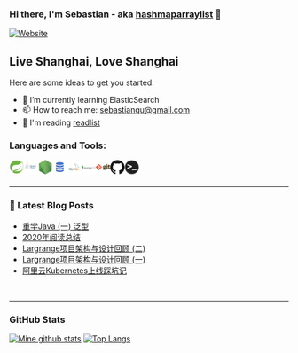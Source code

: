 ### Hi there, I'm Sebastian - aka [hashmaparraylist](https://hashamaparraylist.github.io) 👋 

[![Website](https://img.shields.io/website?label=hashmaparraylist.github.io&style=for-the-badge&url=https%3A%2F%2Fhashmaparraylist.github.io)](https://hashmaparraylist.github.io)

## Live Shanghai, Love Shanghai

Here are some ideas to get you started:

- 🌱 I’m currently learning ElasticSearch
- 📫 How to reach me: [sebastianqu@gmail.com](mailto://sebastianqu@gmail.com)
- 📕 I'm reading [readlist](https://github.com/hashmaparraylist/ReadList)

### Languages and Tools:

<img align="left" alt="Spring Boot" width="26px" src="https://raw.githubusercontent.com/github/explore/80688e429a7d4ef2fca1e82350fe8e3517d3494d/topics/spring-boot/spring-boot.png" />
<img align="left" alt="Java" width="26px" src="https://raw.githubusercontent.com/github/explore/80688e429a7d4ef2fca1e82350fe8e3517d3494d/topics/java/java.png" />
<img align="left" alt="Node.js" width="26px" src="https://raw.githubusercontent.com/github/explore/80688e429a7d4ef2fca1e82350fe8e3517d3494d/topics/nodejs/nodejs.png" />
<img align="left" alt="SQL" width="26px" src="https://raw.githubusercontent.com/github/explore/80688e429a7d4ef2fca1e82350fe8e3517d3494d/topics/sql/sql.png" />
<img align="left" alt="MySQL" width="26px" src="https://raw.githubusercontent.com/github/explore/80688e429a7d4ef2fca1e82350fe8e3517d3494d/topics/mysql/mysql.png" />
<img align="left" alt="MongoDB" width="26px" src="https://raw.githubusercontent.com/github/explore/80688e429a7d4ef2fca1e82350fe8e3517d3494d/topics/mongodb/mongodb.png" />
<img align="left" alt="Git" width="26px" src="https://raw.githubusercontent.com/github/explore/80688e429a7d4ef2fca1e82350fe8e3517d3494d/topics/git/git.png" />
<img align="left" alt="GitHub" width="26px" src="https://raw.githubusercontent.com/github/explore/78df643247d429f6cc873026c0622819ad797942/topics/github/github.png" />
<img align="left" alt="Terminal" width="26px" src="https://raw.githubusercontent.com/github/explore/80688e429a7d4ef2fca1e82350fe8e3517d3494d/topics/terminal/terminal.png" />

<br />
<br />

---

### 📕 Latest Blog Posts

<!-- BLOG-POST-LIST:START -->
- [重学Java (一) 泛型](https://hashmaparraylist.github.io/2021/03/15/%E9%87%8D%E5%AD%A6Java-%E4%B8%80-%E6%B3%9B%E5%9E%8B/)
- [2020年阅读总结](https://hashmaparraylist.github.io/2020/12/29/2020%E5%B9%B4%E9%98%85%E8%AF%BB%E6%80%BB%E7%BB%93/)
- [Largrange项目架构与设计回顾 (二)](https://hashmaparraylist.github.io/2020/05/21/Lagrange%E9%A1%B9%E7%9B%AE%E5%9B%9E%E9%A1%BE2/)
- [Largrange项目架构与设计回顾 (一)](https://hashmaparraylist.github.io/2020/05/09/lagrange%E9%A1%B9%E7%9B%AE%E5%9B%9E%E9%A1%BE/)
- [阿里云Kubernetes上线踩坑记](https://hashmaparraylist.github.io/2020/04/01/%E9%98%BF%E9%87%8C%E4%BA%91Kubernetes%E4%B8%8A%E7%BA%BF%E8%B8%A9%E5%9D%91%E8%AE%B0/)
<!-- BLOG-POST-LIST:END -->

<br />

---

### GitHub Stats

[![Mine github stats](https://github-readme-stats.vercel.app/api?username=hashmaparraylist&hide_title=true)](https://hashmaparraylist.github.io)
[![Top Langs](https://github-readme-stats.vercel.app/api/top-langs/?username=hashmaparraylist&layout=compact&langs_count=6&exclude_repo=hashmaparraylist.github.io)](https://github.com/hashmaparraylist)
